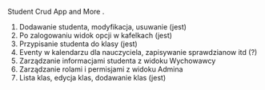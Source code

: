Student Crud App and More .
1. Dodawanie studenta, modyfikacja, usuwanie (jest)
2. Po zalogowaniu widok opcji w kafelkach (jest)
3. Przypisanie studenta do klasy (jest)
4. Eventy w kalendarzu dla nauczyciela, zapisywanie sprawdzianow itd (?)
5. Zarządzanie informacjami studenta z widoku Wychowawcy 
6. Zarządzanie rolami i permisjami z widoku Admina
7. Lista klas, edycja klas, dodawanie klas (jest)
